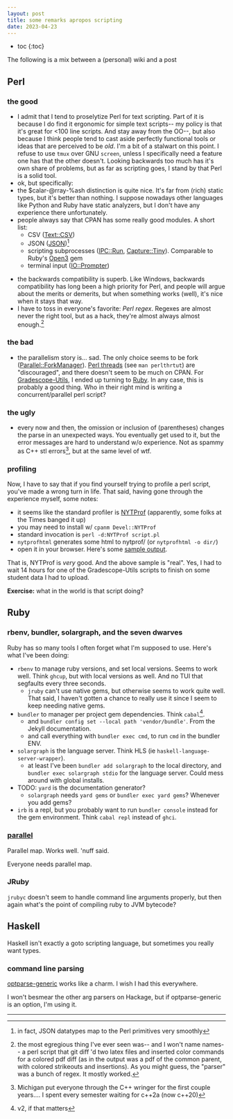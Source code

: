```yaml
---
layout: post
title: some remarks apropos scripting
date: 2023-04-23
---
```

- toc
{:toc}

The following is a mix between a (personal) wiki and a post

## Perl

### the good
- I admit that I tend to proselytize Perl for text scripting.
Part of it is because I do find it ergonomic for simple text scripts--
my policy is that it's great for <100 line scripts. And stay away from the OO--,
but also because I think people tend to cast aside perfectly functional tools or ideas that are perceived to be *old*.
I'm a bit of a stalwart on this point.
I refuse to use `tmux` over GNU `screen`, unless I specifically need a feature one has that the other doesn't.
Looking backwards too much has it's own share of problems,
but as far as scripting goes, I stand by that Perl is a solid tool.
- ok, but specifically:
- the $calar-@rray-%ash distinction is quite nice. It's far from (rich) static types, but it's better than nothing.
I suppose nowadays other languages like Python and Ruby have static analyzers, but I don't have any experience there unfortunately.
- people always say that CPAN has some really good modules.
A short list:
    - CSV ([Text::CSV](https://metacpan.org/pod/Text::CSV))
    - JSON ([JSON](https://metacpan.org/pod/JSON))[^2]
    - scripting subprocesses ([IPC::Run](https://metacpan.org/pod/IPC::Run), [Capture::Tiny](https://metacpan.org/pod/Capture::Tiny)).
    Comparable to Ruby's [Open3](https://docs.ruby-lang.org/en/master/Open3.html) gem
    - terminal input ([IO::Prompter](https://metacpan.org/pod/IO::Prompter))

[^2]: in fact, JSON datatypes map to the Perl primitives very smoothly
- the backwards compatibility is superb.
Like Windows, backwards compatibility has long been a high priority for Perl,
and people will argue about the merits or demerits, but when something works (well), it's nice when it stays that way.
- I have to toss in everyone's favorite: *Perl regex*.
Regexes are almost never the right tool, but as a hack, they're almost always almost enough.[^3]

[^3]: the most egregious thing I've ever seen was-- and I won't name names-- a perl script that git diff 'd two latex files and inserted color commands for a colored pdf diff (as in the output was a pdf of the common parent, with colored strikeouts and insertions). As you might guess, the "parser" was a bunch of regex. It mostly worked.

### the bad
- the parallelism story is… sad.
The only choice seems to be fork ([Parallel::ForkManager](https://metacpan.org/pod/Parallel::ForkManager)).
[Perl threads](https://metacpan.org/pod/Parallel::ForkManager) (see `man perlthrtut`) are "discouraged", and there doesn't seem to be much on CPAN.
For [Gradescope-Utils](https://github.com/eecs490/gradescope-utils), I ended up turning to [Ruby](#parallel).
In any case, this is probably a good thing.
Who in their right mind is writing a concurrent/parallel perl script?

### the ugly
- every now and then, the omission or inclusion of (parentheses) changes the parse in an unexpected ways.
You eventually get used to it, but the error messages are hard to understand w/o experience.
Not as spammy as C++ stl errors[^1], but at the same level of wtf.

[^1]: Michigan put everyone through the C++ wringer for the first couple years…. I spent every semester waiting for c++2a (now c++20)

### profiling
Now, I have to say that if you find yourself trying to profile a perl script,
you've made a wrong turn in life.
That said, having gone through the experience myself, some notes:

- it seems like the standard profiler is [NYTProf](https://metacpan.org/pod/Devel::NYTProf) (apparently, some folks at the Times banged it up)
- you may need to install w/ `cpanm Devel::NYTProf`
- standard invocation is `perl -d:NYTProf script.pl`
- `nytprofhtml` generates some html to nytprof/ (or `nytprofhtml -o dir/`)
- open it in your browser.
Here's some [sample output](/assets/nytprof/index.html).

That is, NYTProf is *very* good.
And the above sample is "real".
Yes, I had to wait 14 hours for one of the Gradescope-Utils scripts to finish on some student data I had to upload.

**Exercise:** what in the world is that script doing?

## Ruby
### rbenv, bundler, solargraph, and the seven dwarves
Ruby has so many tools I often forget what I'm supposed to use.
Here's what I've been doing:
- `rbenv` to manage ruby versions, and set local versions. Seems to work well. Think `ghcup`, but with local versions as well. And no TUI that segfaults every three seconds.
    - `jruby` can't use native gems, but otherwise seems to work quite well.
    That said, I haven't gotten a chance to really use it since I seem to keep needing native gems.
- `bundler` to manager per project gem dependencies. Think `cabal`[^4].
    - and `bundler config set --local path 'vendor/bundle'`. From the Jekyll documentation.
    - and call everything with `bundler exec cmd`, to run `cmd` in the bundler ENV.
- `solargraph` is the language server. Think HLS (ie `haskell-language-server-wrapper`).
    - at least I've been `bundler add solargraph` to the local directory,
    and `bundler exec solargraph stdio` for the language server.
    Could mess around with global installs.
- TODO: `yard` is the documentation generator?
    - `solargraph` needs `yard gems` or `bundler exec yard gems`? Whenever you add gems?
- `irb` is a repl, but you probably want to run `bundler console` instead for the gem environment. Think `cabal repl` instead of `ghci`.

[^4]: v2, if that matters

### [parallel](https://github.com/grosser/parallel)
Parallel map. Works well. 'nuff said.

Everyone needs parallel map.

### JRuby
`jrubyc` doesn't seem to handle command line arguments properly,
but then again what's the point of compiling ruby to JVM bytecode?
## Haskell
Haskell isn't exactly a goto scripting language,
but sometimes you really want types.
### command line parsing
[optparse-generic](https://hackage.haskell.org/package/optparse-generic) works like a charm.
I wish I had this everywhere.

I won't besmear the other arg parsers on Hackage, but if optparse-generic is an option, I'm using it.

---

[](https://github.com/grosser/parallel)
